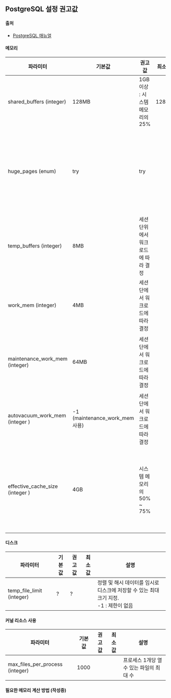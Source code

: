 ## PostgreSQL 설정 권고값

#### 출처
- [PostgreSQL 매뉴얼](https://www.postgresql.org/docs/12/runtime-config-resource.html#RUNTIME-CONFIG-RESOURCE-KERNEL)

#### 메모리
| 파라미터 | 기본값 | 권고값 | 최소값 | 설명 | 
| --- | --- | --- | --- | --- |
| shared_buffers (integer) | 128MB | 1GB 이상 : 시스템 메모리의 25% | 128KB | Shared Buffer 크기|
| huge_pages (enum) | try | try | | try : hugepage 요청을 시도함. <br> on : hugepage 요청, 실패시 시작 중지 <br> off : hugepage 요청 안함 |
| temp_buffers (integer) | 8MB | 세션 단위에서 워크로드에 따라 결정 | | 임시 버퍼에 사용되는 최대 메모리 양 |
| work_mem (integer) | 4MB | 세션 단에서 워크로드에 따라 결정 | | 쿼리 실행 시 쿼리, 해시 작업에 사용되는 최대 메모리 양 |
| maintenance_work_mem (integer) | 64MB | 세션 단에서 워크로드에 따라 결정 | | vacuum, rebuild index, analyze 등의 작업에 필요한 최대 메모리의 양 |
| autovacuum_work_mem (integer ) | -1 (maintenance_work_mem 사용) | 세션 단에서 워크로드에 따라 결정 | | |
| effective_cache_size (integer ) | 4GB | 시스템 메모리의 50% ~ 75% | | 단일 세션에서 사용할 수 있는 디스크 캐시의 효율적인 크기 <br> 크면 클수록 인덱스 스캔을 하는 경향이 있다 |

#### 디스크
| 파라미터 | 기본값 | 권고값 | 최소값 | 설명 | 
| --- | --- | --- | --- | --- |
| temp_file_limit (integer) | ? | ? | | 정렬 및 해시 데이터를 임시로 디스크에 저장할 수 있는 최대 크기 지정. <br> -1 : 제한이 없음 |

#### 커널 리소스 사용
| 파라미터 | 기본값 | 권고값 | 최소값 | 설명 | 
| --- | --- | --- | --- | --- |
| max_files_per_process (integer) | 1000 |  | | 프로세스 1개당 열 수 있는 파일의 최대 수 |

#### 필요한 메모리 계산 방법 (작성중)

